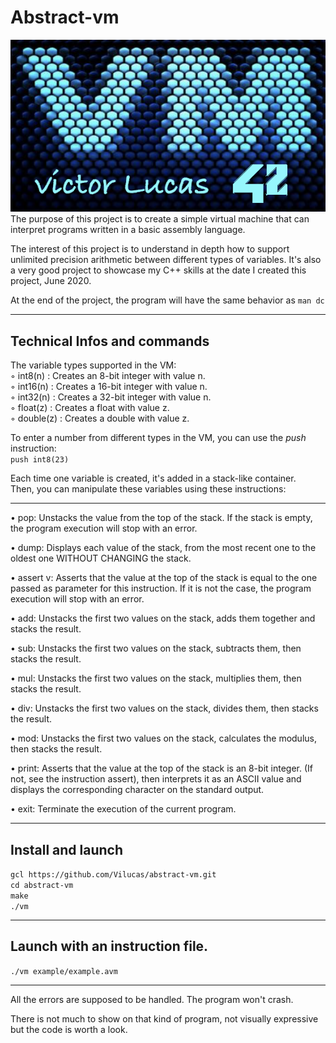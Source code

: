 # Abstract-vm
<img src=".img/AbstractVM.png">
The purpose of this project is to create a simple virtual machine that can
interpret programs written in a basic assembly language.

The interest of this project is to understand in depth how to support unlimited precision arithmetic between different types of variables.
It's also a very good project to showcase my C++ skills at the date I created this project, June 2020.  
  
At the end of the project, the program will have the same behavior as ```man dc``` 

---
## Technical Infos and commands
The variable types supported in the VM:  
◦ int8(n) : Creates an 8-bit integer with value n.    
◦ int16(n) : Creates a 16-bit integer with value n.  
◦ int32(n) : Creates a 32-bit integer with value n.  
◦ float(z) : Creates a float with value z.  
◦ double(z) : Creates a double with value z.  
  
To enter a number from different types in the VM, you can use the *push* instruction:  
```push int8(23)```  
  
Each time one variable is created, it's added in a stack-like container.  
Then, you can manipulate these variables using these instructions:  
  
---
  
• pop: Unstacks the value from the top of the stack. If the stack is empty, the
program execution will stop with an error.  
  
• dump: Displays each value of the stack, from the most recent one to the oldest
one WITHOUT CHANGING the stack.  
  
• assert v: Asserts that the value at the top of the stack is equal to the one passed
as parameter for this instruction. If it is not the case, the program execution will
stop with an error.

• add: Unstacks the first two values on the stack, adds them together and stacks the
result.  

• sub: Unstacks the first two values on the stack, subtracts them, then stacks the
result.  
  
• mul: Unstacks the first two values on the stack, multiplies them, then stacks the
result.  
  
• div: Unstacks the first two values on the stack, divides them, then stacks the result.
  
• mod: Unstacks the first two values on the stack, calculates the modulus, then
stacks the result.
  
• print: Asserts that the value at the top of the stack is an 8-bit integer. (If not,
see the instruction assert), then interprets it as an ASCII value and displays the
corresponding character on the standard output.
  
• exit: Terminate the execution of the current program.
  
---

## Install and launch
  
```gcl https://github.com/Vilucas/abstract-vm.git```  
```cd abstract-vm```  
```make```  
```./vm```  

---

## Launch with an instruction file. 
  
```./vm example/example.avm```    
  
  ---
  
All the errors are supposed to be handled. The program won't crash.  
  
There is not much to show on that kind of program, not visually expressive but the code is worth a look.
